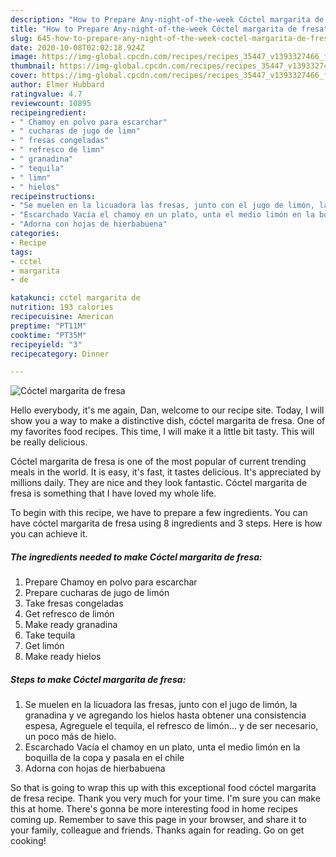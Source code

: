 ```yaml
---
description: "How to Prepare Any-night-of-the-week Cóctel margarita de fresa"
title: "How to Prepare Any-night-of-the-week Cóctel margarita de fresa"
slug: 645-how-to-prepare-any-night-of-the-week-coctel-margarita-de-fresa
date: 2020-10-08T02:02:18.924Z
image: https://img-global.cpcdn.com/recipes/recipes_35447_v1393327466_foto_foto_00048507/751x532cq70/coctel-margarita-de-fresa-foto-principal.jpg
thumbnail: https://img-global.cpcdn.com/recipes/recipes_35447_v1393327466_foto_foto_00048507/751x532cq70/coctel-margarita-de-fresa-foto-principal.jpg
cover: https://img-global.cpcdn.com/recipes/recipes_35447_v1393327466_foto_foto_00048507/751x532cq70/coctel-margarita-de-fresa-foto-principal.jpg
author: Elmer Hubbard
ratingvalue: 4.7
reviewcount: 10895
recipeingredient:
- " Chamoy en polvo para escarchar"
- " cucharas de jugo de limn"
- " fresas congeladas"
- " refresco de limn"
- " granadina"
- " tequila"
- " limn"
- " hielos"
recipeinstructions:
- "Se muelen en la licuadora las fresas, junto con el jugo de limón, la granadina y ve agregando los hielos hasta obtener una consistencia espesa, Agreguele el tequila, el refresco de limón... y de ser necesario, un poco más de hielo."
- "Escarchado Vacía el chamoy en un plato, unta el medio limón en la boquilla de la copa y pasala en el chile"
- "Adorna con hojas de hierbabuena"
categories:
- Recipe
tags:
- cctel
- margarita
- de

katakunci: cctel margarita de 
nutrition: 193 calories
recipecuisine: American
preptime: "PT11M"
cooktime: "PT35M"
recipeyield: "3"
recipecategory: Dinner

---
```



![Cóctel margarita de fresa](https://img-global.cpcdn.com/recipes/recipes_35447_v1393327466_foto_foto_00048507/751x532cq70/coctel-margarita-de-fresa-foto-principal.jpg)

Hello everybody, it's me again, Dan, welcome to our recipe site. Today, I will show you a way to make a distinctive dish, cóctel margarita de fresa. One of my favorites food recipes. This time, I will make it a little bit tasty. This will be really delicious.

Cóctel margarita de fresa is one of the most popular of current trending meals in the world. It is easy, it's fast, it tastes delicious. It's appreciated by millions daily. They are nice and they look fantastic. Cóctel margarita de fresa is something that I have loved my whole life.




To begin with this recipe, we have to prepare a few ingredients. You can have cóctel margarita de fresa using 8 ingredients and 3 steps. Here is how you can achieve it.

<!--inarticleads1-->

##### The ingredients needed to make Cóctel margarita de fresa:

1. Prepare  Chamoy en polvo para escarchar
1. Prepare  cucharas de jugo de limón
1. Take  fresas congeladas
1. Get  refresco de limón
1. Make ready  granadina
1. Take  tequila
1. Get  limón
1. Make ready  hielos




<!--inarticleads2-->

##### Steps to make Cóctel margarita de fresa:

1. Se muelen en la licuadora las fresas, junto con el jugo de limón, la granadina y ve agregando los hielos hasta obtener una consistencia espesa, Agreguele el tequila, el refresco de limón... y de ser necesario, un poco más de hielo.
1. Escarchado Vacía el chamoy en un plato, unta el medio limón en la boquilla de la copa y pasala en el chile
1. Adorna con hojas de hierbabuena




So that is going to wrap this up with this exceptional food cóctel margarita de fresa recipe. Thank you very much for your time. I'm sure you can make this at home. There's gonna be more interesting food in home recipes coming up. Remember to save this page in your browser, and share it to your family, colleague and friends. Thanks again for reading. Go on get cooking!
